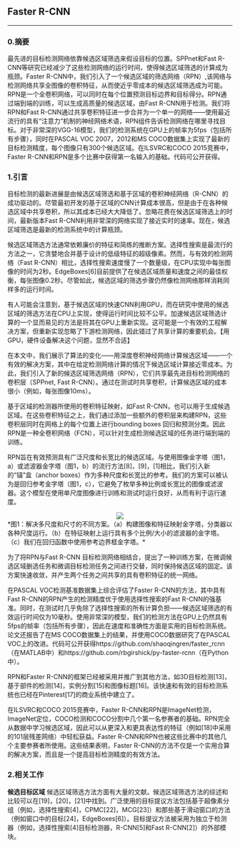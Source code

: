 ## Faster R-CNN

------

### 0.摘要

最先进的目标检测网络依靠候选区域筛选来假设目标的位置。SPPnet和Fast R-CNN等研究已经减少了这些检测网络的运行时间，使得候选区域筛选的计算成为瓶颈。Faster R-CNN中，我们引入了一个候选区域的筛选网络（RPN）,该网络与检测网络共享全图像的卷积特征，从而使近乎零成本的候选区域筛选成为可能。RPN是一个全卷积网络，可以同时在每个位置预测目标边界和目标得分。RPN通过端到端的训练，可以生成高质量的候选区域，由Fast R-CNN用于检测。我们将RPN和Fast R-CNN通过共享卷积特征进一步合并为一个单一的网络——使用最近流行的具有“注意力”机制的神经网络术语，RPN组件告诉检测网络在哪里寻找目标。对于非常深的VGG-16模型，我们的检测系统在GPU上的帧率为5fps（包括所有步骤），同时在PASCAL VOC 2007，2012和MS COCO数据集上实现了最新的目标检测精度，每个图像只有300个候选区域。在ILSVRC和COCO 2015竞赛中，Faster R-CNN和RPN是多个比赛中获得第一名输入的基础。代码可公开获得。

### 1.引言

目标检测的最新进展是由候选区域筛选和基于区域的卷积神经网络（R-CNN）的成功驱动的。尽管最初开发的基于区域的CNN计算成本很高，但是由于在各种候选区域中共享卷积，所以其成本已经大大降低了。忽略花费在候选区域筛选上的时间，最新版本Fast R-CNN利用非常深的网络实现了接近实时的速率。现在，候选区域筛选是最新的检测系统中的计算瓶颈。

候选区域筛选方法通常依赖廉价的特征和简练的推断方案。选择性搜索是最流行的方法之一，它贪婪地合并基于设计的低级特征的超级像素。然而，与有效的检测网络（Fast R-CNN）相比，选择性搜索速度慢了一个数量级，在CPU实现中每张图像的时间为2秒。EdgeBoxes[6]目前提供了在候选区域质量和速度之间的最佳权衡，每张图像0.2秒。尽管如此，候选区域的筛选步骤仍然像检测网络那样消耗同样多的运行时间。

有人可能会注意到，基于候选区域的快速CNN利用GPU，而在研究中使用的候选区域的筛选方法在CPU上实现，使得运行时间比较不公平。加速候选区域筛选计算的一个显而易见的方法是将其在GPU上重新实现。这可能是一个有效的工程解决方案，但重新实现忽略了下游检测网络，因此错过了共享计算的重要机会。【用GPU，硬件设备解决这个问题，显然不合适】

在本文中，我们展示了算法的变化——用深度卷积神经网络计算候选区域——一个有效的解决方案，其中在给定检测网络计算的情况下候选区域计算接近零成本。为此，我们引入了新的候选区域筛选网络（RPN），它们共享最先进目标检测网络的卷积层（SPPnet, Fast R-CNN）。通过在测试时共享卷积，计算候选区域的成本很小（例如，每张图像10ms）。

基于区域的检测器所使用的卷积特征映射，如Fast R-CNN，也可以用于生成候选区域。在这些卷积特征之上，我们通过添加一些额外的卷积层来构建RPN，这些卷积层同时在网格上的每个位置上进行bounding boxes 回归和预测分类。因此RPN是一种全卷积网络（FCN），可以针对生成检测候选区域的任务进行端到端的训练。

RPN旨在有效预测具有广泛尺度和长宽比的候选区域。与使用图像金字塔（图1，a）或滤波器金字塔（图1，b）的流行方法[8]，[9]，[1]相比，我们引入新的“锚”盒（anchor boxes）作为多种尺度和长宽比的参考。我们的方案可以被认为是回归参考金字塔（图1，c），它避免了枚举多种比例或长宽比的图像或滤波器。这个模型在使用单尺度图像进行训练和测试时运行良好，从而有利于运行速度。

<div align=center>
<img src="zh-cn/img/faster-R-CNN/p1.png" />
</div>
*图1：解决多尺度和尺寸的不同方案。（a）构建图像和特征映射金字塔，分类器以各种尺度运行。（b）在特征映射上运行具有多个比例/大小的滤波器的金字塔。（c）我们在回归函数中使用参考边界框金字塔。*

为了将RPN与Fast R-CNN 目标检测网络相结合，提出了一种训练方案，在微调候选区域删选任务和微调目标检测任务之间进行交替，同时保持候选区域的固定。该方案快速收敛，并产生两个任务之间共享的具有卷积特征的统一网络。

在PASCAL VOC检测基准数据集上综合评估了Faster R-CNN的方法，其中具有Fast R-CNN的RPN产生的检测精度优于使用选择性搜索的Fast R-CNN的强基准。同时，在测试时几乎免除了选择性搜索的所有计算负担——候选区域筛选的有效运行时间仅为10毫秒。使用非常深的模型，我们的检测方法在GPU上仍然具有5fps的帧率（包括所有步骤），因此在速度和准确性方面是实用的目标检测系统。论文还报告了在MS COCO数据集上的结果，并使用COCO数据研究了在PASCAL VOC上的改进。代码可公开获得https://github.com/shaoqingren/faster_rcnn（在MATLAB中）和https://github.com/rbgirshick/py-faster-rcnn（在Python中）。

RPN和Faster R-CNN的框架已经被采用并推广到其他方法，如3D目标检测[13]，基于部件的检测[14]，实例分割[15]和图像标题[16]。该快速和有效的目标检测系统也已经在Pinterest[17]的商业系统中建立了。

在ILSVRC和COCO 2015竞赛中，Faster R-CNN和RPN是ImageNet检测，ImageNet定位，COCO检测和COCO分割中几个第一名参赛者的基础。RPN完全从数据中学习候选区域，因此可以从更深入和更具表达性的特征（例如[18]中采用的101层残差网络）中轻松获益。Faster R-CNN和RPN也被这些比赛中的其他几个主要参赛者所使用。这些结果表明，Faster R-CNN的方法不仅是一个实用合算的解决方案，而且是一个提高目标检测精度的有效方法。

### 2.相关工作

**候选目标区域** 候选区域筛选方法方面有大量的文献。候选区域筛选方法的综述和比较可以在[19]，[20]，[21]中找到。广泛使用的目标提议方法包括基于超像素分组（例如，选择性搜索[4]，CPMC[22]，MCG[23]）和那些基于滑动窗口的方法（例如窗口中的目标[24]，EdgeBoxes[6]）。目标提议方法被采用为独立于检测器（例如，选择性搜索[4]目标检测器，R-CNN[5]和Fast R-CNN[2]）的外部模块。

